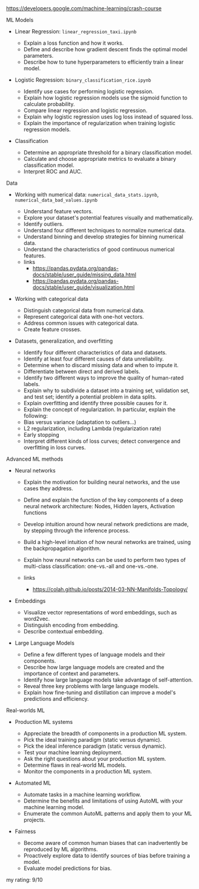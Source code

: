 #

<https://developers.google.com/machine-learning/crash-course>

ML Models

* Linear Regression: `linear_regression_taxi.ipynb`

  * Explain a loss function and how it works.
  * Define and describe how gradient descent finds the optimal model parameters.
  * Describe how to tune hyperparameters to efficiently train a linear model.

* Logistic Regression: `binary_classification_rice.ipynb`

  * Identify use cases for performing logistic regression.
  * Explain how logistic regression models use the sigmoid function to calculate probability.
  * Compare linear regression and logistic regression.
  * Explain why logistic regression uses log loss instead of squared loss.
  * Explain the importance of regularization when training logistic regression models.

* Classification

  * Determine an appropriate threshold for a binary classification model.
  * Calculate and choose appropriate metrics to evaluate a binary classification model.
  * Interpret ROC and AUC.

Data

* Working with numerical data: `numerical_data_stats.ipynb`, `numerical_data_bad_values.ipynb`

  * Understand feature vectors.
  * Explore your dataset's potential features visually and mathematically.
  * Identify outliers.
  * Understand four different techniques to normalize numerical data.
  * Understand binning and develop strategies for binning numerical data.
  * Understand the characteristics of good continuous numerical features.
  * links
    * <https://pandas.pydata.org/pandas-docs/stable/user_guide/missing_data.html>
    * <https://pandas.pydata.org/pandas-docs/stable/user_guide/visualization.html>

* Working with categorical data

  * Distinguish categorical data from numerical data.
  * Represent categorical data with one-hot vectors.
  * Address common issues with categorical data.
  * Create feature crosses.

* Datasets, generalization, and overfitting

  * Identify four different characteristics of data and datasets.
  * Identify at least four different causes of data unreliability.
  * Determine when to discard missing data and when to impute it.
  * Differentiate between direct and derived labels.
  * Identify two different ways to improve the quality of human-rated labels.
  * Explain why to subdivide a dataset into a training set, validation set, and test set; identify a potential problem in data splits.
  * Explain overfitting and identify three possible causes for it.
  * Explain the concept of regularization. In particular, explain the following:
  * Bias versus variance (adaptation to outliers…)
  * L2 regularization, including Lambda (regularization rate)
  * Early stopping
  * Interpret different kinds of loss curves; detect convergence and overfitting in loss curves.

Advanced ML methods

* Neural networks
  * Explain the motivation for building neural networks, and the use cases they address.
  * Define and explain the function of the key components of a deep neural network architecture: Nodes, Hidden layers, Activation functions
  * Develop intuition around how neural network predictions are made, by stepping through the inference process.
  * Build a high-level intuition of how neural networks are trained, using the backpropagation algorithm.
  * Explain how neural networks can be used to perform two types of multi-class classification: one-vs.-all and one-vs.-one.
  * links

    * <https://colah.github.io/posts/2014-03-NN-Manifolds-Topology/>
* Embeddings

  * Visualize vector representations of word embeddings, such as word2vec.
  * Distinguish encoding from embedding.
  * Describe contextual embedding.
* Large Language Models
  * Define a few different types of language models and their components.
  * Describe how large language models are created and the importance of context and parameters.
  * Identify how large language models take advantage of self-attention.
  * Reveal three key problems with large language models.
  * Explain how fine-tuning and distillation can improve a model's predictions and efficiency.

Real-worlds ML

* Production ML systems

  * Appreciate the breadth of components in a production ML system.
  * Pick the ideal training paradigm (static versus dynamic).
  * Pick the ideal inference paradigm (static versus dynamic).
  * Test your machine learning deployment.
  * Ask the right questions about your production ML system.
  * Determine flaws in real-world ML models.
  * Monitor the components in a production ML system.
* Automated ML
  * Automate tasks in a machine learning workflow.
  * Determine the benefits and limitations of using AutoML with your machine learning model.
  * Enumerate the common AutoML patterns and apply them to your ML projects.
* Fairness
  * Become aware of common human biases that can inadvertently be reproduced by ML algorithms.
  * Proactively explore data to identify sources of bias before training a model.
  * Evaluate model predictions for bias.

my rating: 9/10
